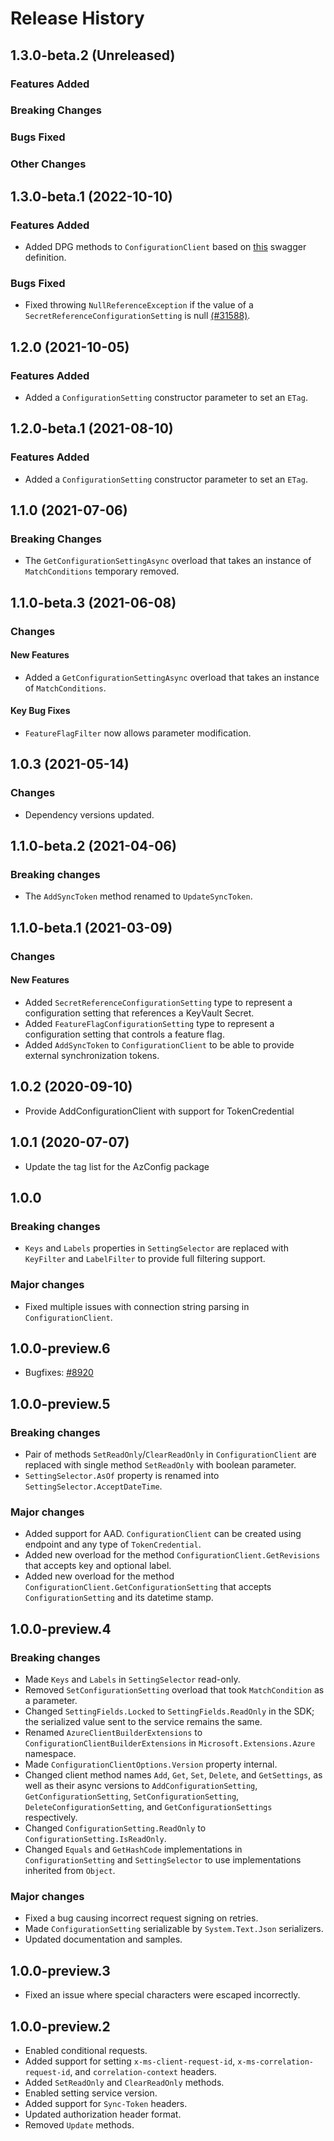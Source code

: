 # Release History

## 1.3.0-beta.2 (Unreleased)

### Features Added

### Breaking Changes

### Bugs Fixed

### Other Changes

## 1.3.0-beta.1 (2022-10-10)

### Features Added
- Added DPG methods to `ConfigurationClient` based on [this](https://github.com/Azure/azure-rest-api-specs/blob/e01d8afe9be7633ed36db014af16d47fec01f737/specification/appconfiguration/data-plane/Microsoft.AppConfiguration/stable/1.0/appconfiguration.json) swagger definition.

### Bugs Fixed
- Fixed throwing `NullReferenceException` if the value of a `SecretReferenceConfigurationSetting` is null [(#31588)](https://github.com/Azure/azure-sdk-for-net/pull/31588).

## 1.2.0 (2021-10-05)

### Features Added

- Added a `ConfigurationSetting` constructor parameter to set an `ETag`.

## 1.2.0-beta.1 (2021-08-10)

### Features Added

- Added a `ConfigurationSetting` constructor parameter to set an `ETag`.

## 1.1.0 (2021-07-06)

### Breaking Changes

- The `GetConfigurationSettingAsync` overload that takes an instance of `MatchConditions` temporary removed.

## 1.1.0-beta.3 (2021-06-08)

### Changes

#### New Features
- Added a `GetConfigurationSettingAsync` overload that takes an instance of `MatchConditions`.

#### Key Bug Fixes

- `FeatureFlagFilter` now allows parameter modification.

## 1.0.3 (2021-05-14)

### Changes

- Dependency versions updated.

## 1.1.0-beta.2 (2021-04-06)

### Breaking changes

- The `AddSyncToken` method renamed to `UpdateSyncToken`.

## 1.1.0-beta.1 (2021-03-09)

### Changes

#### New Features

- Added `SecretReferenceConfigurationSetting` type to represent a configuration setting that references a KeyVault Secret. 
- Added `FeatureFlagConfigurationSetting` type to represent a configuration setting that controls a feature flag.
- Added `AddSyncToken` to `ConfigurationClient` to be able to provide external synchronization tokens.

## 1.0.2 (2020-09-10)

- Provide AddConfigurationClient with support for TokenCredential

## 1.0.1 (2020-07-07)

- Update the tag list for the AzConfig package

## 1.0.0 

### Breaking changes

- `Keys` and `Labels` properties in `SettingSelector` are replaced with `KeyFilter` and `LabelFilter` to provide full filtering support.

### Major changes

- Fixed multiple issues with connection string parsing in `ConfigurationClient`.

## 1.0.0-preview.6 

- Bugfixes: [#8920](https://github.com/Azure/azure-sdk-for-net/issues/8920)

## 1.0.0-preview.5 

### Breaking changes

- Pair of methods `SetReadOnly`/`ClearReadOnly` in `ConfigurationClient` are replaced with single method `SetReadOnly` with boolean parameter.
- `SettingSelector.AsOf` property is renamed into `SettingSelector.AcceptDateTime`.

### Major changes

- Added support for AAD. `ConfigurationClient` can be created using endpoint and any type of `TokenCredential`.
- Added new overload for the method `ConfigurationClient.GetRevisions` that accepts key and optional label.
- Added new overload for the method `ConfigurationClient.GetConfigurationSetting` that accepts `ConfigurationSetting` and its datetime stamp.

## 1.0.0-preview.4 

### Breaking changes

- Made `Keys` and `Labels` in `SettingSelector` read-only.
- Removed `SetConfigurationSetting` overload that took `MatchCondition` as a parameter.
- Changed `SettingFields.Locked` to `SettingFields.ReadOnly` in the SDK; the serialized value sent to the service remains the same.
- Renamed `AzureClientBuilderExtensions` to `ConfigurationClientBuilderExtensions` in `Microsoft.Extensions.Azure` namespace.
- Made `ConfigurationClientOptions.Version` property internal.
- Changed client method names `Add`, `Get`, `Set`, `Delete`, and `GetSettings`, as well as their async versions to `AddConfigurationSetting`, `GetConfigurationSetting`, `SetConfigurationSetting`, `DeleteConfigurationSetting`, and `GetConfigurationSettings` respectively.
- Changed `ConfigurationSetting.ReadOnly` to `ConfigurationSetting.IsReadOnly`.
- Changed `Equals` and `GetHashCode` implementations in `ConfigurationSetting` and `SettingSelector` to use implementations inherited from `Object`.

### Major changes

- Fixed a bug causing incorrect request signing on retries.
- Made `ConfigurationSetting` serializable by `System.Text.Json` serializers.
- Updated documentation and samples.

## 1.0.0-preview.3 

- Fixed an issue where special characters were escaped incorrectly.

## 1.0.0-preview.2 

- Enabled conditional requests.
- Added support for setting `x-ms-client-request-id`, `x-ms-correlation-request-id`, and `correlation-context` headers.
- Added `SetReadOnly` and `ClearReadOnly` methods.
- Enabled setting service version.
- Added support for `Sync-Token` headers.
- Updated authorization header format.
- Removed `Update` methods.